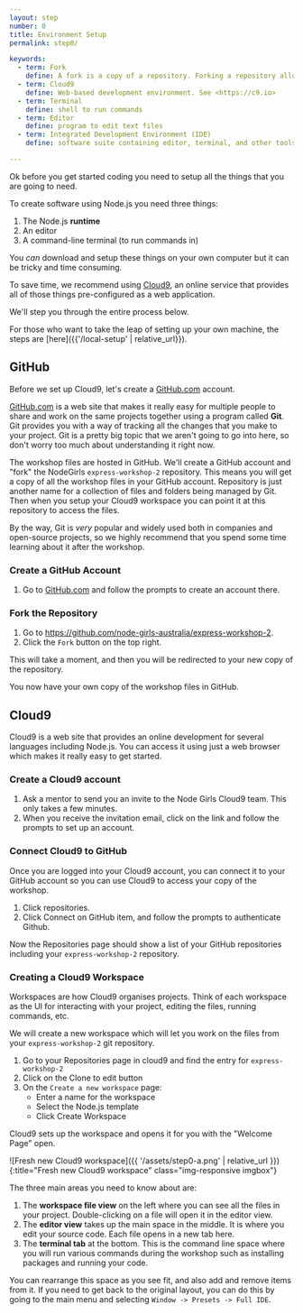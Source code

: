 ```yaml
---
layout: step
number: 0
title: Environment Setup
permalink: step0/

keywords:
  - term: Fork
    define: A fork is a copy of a repository. Forking a repository allows you to freely experiment with changes without affecting the original project. Read more [here](https://help.github.com/articles/fork-a-repo/)
  - term: Cloud9
    define: Web-based development environment. See <https://c9.io>
  - term: Terminal
    define: shell to run commands
  - term: Editor
    define: program to edit text files
  - term: Integrated Development Environment (IDE)
    define: software suite containing editor, terminal, and other tools

---
```


Ok before you get started coding you need to setup all the things that you are going to need.

To create software using Node.js you need three things:

1. The Node.js **runtime**
2. An editor
3. A command-line terminal (to run commands in)

You *can* download and setup these things on your own computer but it can be tricky and time consuming.

To save time, we recommend using [Cloud9](https://c9.io), an online service that provides all of those things pre-configured as a web application.

We'll step you through the entire process below.

For those who want to take the leap of setting up your own machine, the steps are [here]({{'/local-setup' | relative_url}}).

## GitHub

Before we set up Cloud9, let's create a [GitHub.com](https://github.com) account.

[GitHub.com](https://github.com) is a web site that makes it really easy for multiple people to share and work on the same projects together using a program called **Git**.  Git provides you with a way of tracking all the changes that you make to your project.  Git is a pretty big topic that we aren't going to go into here, so don't worry too much about understanding it right now.  

The workshop files are hosted in GitHub.  We'll create a GitHub account and "fork" the NodeGirls `express-workshop-2` repository.  This means you will get a copy of all the workshop files in your GitHub account.  Repository is just another name for a collection of files and folders being managed by Git.  Then when you setup your Cloud9 workspace you can point it at this repository to access the files.

By the way, Git is *very* popular and widely used both in companies and open-source projects,  so we highly recommend that you spend some time learning about it after the workshop.



### Create a GitHub Account

1. Go to [GitHub.com](https://github.com) and follow the prompts to create an account there.

### Fork the Repository

1. Go to <https://github.com/node-girls-australia/express-workshop-2>.
2. Click the `Fork` button on the top right.

This will take a moment, and then you will be redirected to your new copy of the repository.

You now have your own copy of the workshop files in GitHub.

## Cloud9

Cloud9 is a web site that provides an online development for several languages including Node.js.  You can access it using just a web browser which makes it really easy to get started.

### Create a Cloud9 account

1. Ask a mentor to send you an invite to the Node Girls Cloud9 team.  This only takes a few minutes.
2. When you receive the invitation email, click on the link and follow the prompts to set up an account.

### Connect Cloud9 to GitHub
Once you are logged into your Cloud9 account, you can connect it to your GitHub account so you can use Cloud9 to access your copy of the workshop.

1. Click repositories.  
2. Click Connect on GitHub item, and follow the prompts to authenticate Github.

Now the Repositories page should show a list of your GitHub repositories including your `express-workshop-2` repository.

### Creating a Cloud9 Workspace

Workspaces are how Cloud9 organises projects.  Think of each workspace as the UI for interacting with your project, editing the files, running commands, etc.

We will create a new workspace which will let you work on the files from your `express-workshop-2` git repository.

1. Go to your Repositories page in cloud9 and find the entry for `express-workshop-2`
2. Click on the Clone to edit button
3. On the `Create a new workspace` page:
    * Enter a name for the workspace
    * Select the Node.js template
    * Click Create Workspace  

Cloud9 sets up the workspace and opens it for you with the "Welcome Page" open.

![Fresh new Cloud9 workspace]({{ '/assets/step0-a.png' | relative_url }}){:title="Fresh new Cloud9 workspace" class="img-responsive imgbox"}

The three main areas you need to know about are:

1. The **workspace file view** on the left where you can see all the files in your project.  Double-clicking on a file will open it in the editor view.
2. The **editor view** takes up the main space in the middle.  It is where you edit your source code.  Each file opens in a new tab here.
3. The **terminal tab** at the bottom.  This is the command line space where you will run various commands during the workshop such as installing packages and running your code.

You can rearrange this space as you see fit, and also add and remove items from it.  If you need to get back to the original layout, you can do this by going to the main menu and selecting `Window -> Presets -> Full IDE`.  
